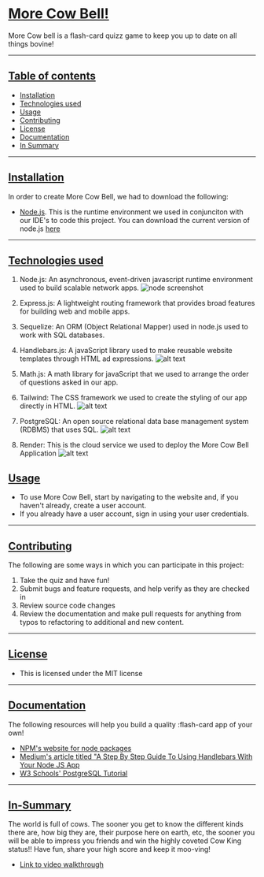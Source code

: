 # <ins> More Cow Bell!</ins>

More Cow bell is a flash-card quizz game to keep you up to date on all things bovine!

---

## <ins>Table of contents</ins>

- [Installation](#Installation)
- [Technologies used](#Technologies-used)
- [Usage](#Usage)
- [Contributing](#Contributing)
- [License](#License)
- [Documentation](#Documentation)
- [In Summary](#In-Summary)

---

## <ins>Installation</ins>

In order to create More Cow Bell, we had to download the following:

- <ins>Node.js</ins>. This is the runtime environment we used in conjunciton with our IDE's to code this project. You can download the current version of node.js [here](https://nodejs.org/en)

---

## <ins>Technologies used</ins>

1. Node.js: An asynchronous, event-driven javascript runtime environment used to build scalable network apps.
   ![node screenshot](https://github.com/user-attachments/assets/77cd0435-19f8-4444-8ed1-0f27b24bfc03)

2. Express.js: A lightweight routing framework that provides broad features for building web and mobile apps.

3. Sequelize: An ORM (Object Relational Mapper) used in node.js used to work with SQL databases.

4. Handlebars.js: A javaScript library used to make reusable website templates through HTML ad expressions.
   ![alt text](image-1.png)

5. Math.js: A math library for javaScript that we used to arrange the order of questions asked in our app.
6. Tailwind: The CSS framework we used to create the styling of our app directly in HTML.
   ![alt text](image-2.png)
7. PostgreSQL: An open source relational data base management system (RDBMS) that uses SQL.
   ![alt text](image.png)
8. Render: This is the cloud service we used to deploy the More Cow Bell Application
   ![alt text](image-3.png)

## <ins>Usage</ins>

- To use More Cow Bell, start by navigating to the website and, if you haven't already, create a user account.
- If you already have a user account, sign in using your user credentials.

---

## <ins>Contributing</ins>

The following are some ways in which you can participate in this project:

1. Take the quiz and have fun!
2. Submit bugs and feature requests, and help verify as they are checked in
3. Review source code changes
4. Review the documentation and make pull requests for anything from typos to refactoring to additional and new content.

---

## <ins>License</ins>

- This is licensed under the MIT license

---

## <ins>Documentation</ins>

The following resources will help you build a quality :flash-card app of your own!

- [NPM's website for node packages](https://www.npmjs.com/package/package)
- [Medium's article titled "A Step By Step Guide To Using Handlebars With Your Node JS App](https://waelyasmina.medium.com/a-guide-into-using-handlebars-with-your-express-js-application-22b944443b65)
- [W3 Schools' PostgreSQL Tutorial](https://www.w3schools.com/postgresql/index.php)

---

## <ins>In-Summary</ins>

The world is full of cows. The sooner you get to know the different kinds there are, how big they are, their purpose here on earth, etc, the sooner you will be able to impress you friends and win the highly coveted Cow King status!! Have fun, share your high score and keep it moo-ving!

- [Link to video walkthrough]()
